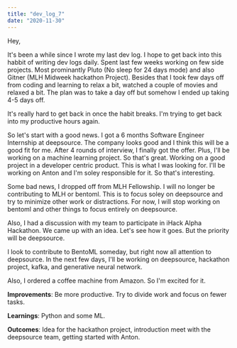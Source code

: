 ```yaml
---
title: "dev_log_7"
date: "2020-11-30"
---
```


Hey,

It's been a while since I wrote my last dev log. I hope to get back into this habbit of writing dev logs daily. Spent last few weeks working on few side projects. Most prominantly Pluto (No sleep for 24 days mode) and also Gitner (MLH Midweek hackathon Project). Besides that I took few days off from coding and learning to relax a bit, watched a couple of movies and relaxed a bit. The plan was to take a day off but somehow I ended up taking 4-5 days off.

It's really hard to get back in once the habit breaks. I'm trying to get back into my productive hours again.

So let's start with a good news. I got a 6 months Software Engineer Internship at deepsource. The company looks good and I think this will be a good fit for me. After 4 rounds of interview, I finally got the offer. Plus, I'll be working on a machine learning project. So that's great. Working on a good project in a developer centric product. This is what I was looking for. I'll be working on Anton and I'm soley responsible for it. So that's interesting.

Some bad news, I dropped off from MLH Fellowship. I will no longer be contributing to MLH or bentoml. This is to focus soley on deepsource and try to minimize other work or distractions. For now, I will stop working on bentoml and other things to focus entirely on deepsource.

Also, I had a discussion with my team to participate in iHack Alpha Hackathon. We came up with an idea. Let's see how it goes. But the priority will be deepsource.

I look to contribute to BentoML someday, but right now all attention to deepsource. In the next few days, I'll be working on deepsource, hackathon project, kafka, and generative neural network.

Also, I ordered a coffee machine from Amazon. So I'm excited for it.

**Improvements**: Be more productive. Try to divide work and focus on fewer tasks.

**Learnings**: Python and some ML.

**Outcomes**: Idea for the hackathon project, introduction meet with the deepsource team, getting started with Anton.
